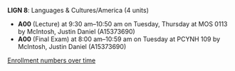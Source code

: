 **LIGN 8**: Languages & Cultures/America (4 units)

- **A00** (Lecture) at 9:30 am–10:50 am on Tuesday, Thursday at MOS 0113 by McIntosh, Justin Daniel (A15373690)
- **A00** (Final Exam) at 8:00 am–10:59 am on Tuesday at PCYNH 109 by McIntosh, Justin Daniel (A15373690)

[Enrollment numbers over time](./LIGN8.tsv)
